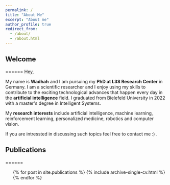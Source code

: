 ```yaml
---
permalink: /
title: "About Me"
excerpt: "About me"
author_profile: true
redirect_from: 
  - /about/
  - /about.html
---
```

## Welcome
======
Hey,

My name is **Wadhah** and I am pursuing my **PhD at L3S Research Center** in Germany. I am a scientific researcher and I enjoy using my skills to contribute to the exciting technological advances that happen every day in the **artificial intelligence** field. I graduated from Bielefeld University in 2022 with a master's degree in Intelligent Systems.

My **research interests** include artificial intelligence, machine learning, reinforcement learning, personalized medicine, robotics and computer vision.

If you are intressted in discussing such topics feel free to contact me :) .


## Publications
======
  <ul>{% for post in site.publications %}
    {% include archive-single-cv.html %}
  {% endfor %}</ul>
